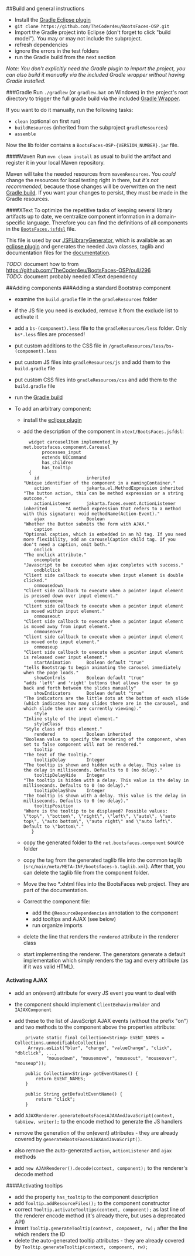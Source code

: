 ##Build and general instructions
* Install the [Gradle Eclipse plugin](http://projects.eclipse.org/projects/tools.buildship)
* `git clone https://github.com/TheCoder4eu/BootsFaces-OSP.git`
* Import the Gradle project into Eclipse (don't forget to click "build model"). You may or may not include the subproject.
* refresh dependencies
* ignore the errors in the test folders
* run the Gradle build from the next section

*Note: You don't explicitly need the Gradle plugin to import the project, you can also build it manually via the included Gradle wrapper without having Gradle installed.*  

###Gradle
Run `./gradlew` (or `gradlew.bat` on Windows) in the project's root directory to trigger the full gradle build via the included [Gradle Wrapper](https://docs.gradle.org/current/userguide/gradle_wrapper.html).

If you want to do it manually, run the following tasks:

  * `clean` (optional on first run)
  * `buildResources` (inherited from the subproject `gradleResources`)
  * `assemble`

Now the lib folder contains a `BootsFaces-OSP-{VERSION_NUMBER}.jar` file.


####Maven
Run `mvn clean install` as usual to build the artifact and register it in your local Maven repository.

Maven will take the needed resources from `mavenResources`. You _could_ change the resources for local testing right in there, but _it's not recommended_, because those changes will be overwritten on the next [Gradle build](#gradle). If you want your changes to persist, they must be made in the Gradle resources.

####XText
To optimize the repetitive tasks of keeping several library artifacts up to date, we centralize component information in a domain-specific language. Therefore you can find the definitions of all components in the [`BootsFaces.jsfdsl`](https://github.com/TheCoder4eu/BootsFaces-OSP/blob/master/xtext/BootsFaces.jsfdsl) file.

This file is used by our [JSFLibraryGenerator](https://github.com/stephanrauh/JSFLibraryGenerator), which is available as an [eclipse plugin](https://github.com/stephanrauh/JSFLibraryGenerator/tree/master/plugins) and generates the needed Java classes, taglib and documentation files for the [documentation](https://github.com/TheCoder4eu/BootsFacesWeb).

*TODO:* document how to from https://github.com/TheCoder4eu/BootsFaces-OSP/pull/296  
*TODO:* document probably needed XText dependency


##Adding components 
###Adding a standard Bootstrap component
* examine the `build.gradle` file in the `gradleResources` folder
* if the JS file you need is excluded, remove it from the exclude list to activate it 
* add a `bs-(component).less` file to the `gradleResources/less` folder. Only `bs*.less` files are processed!
* put custom additions to the CSS file in `/gradleResources/less/bs-(component).less`
* put custom JS files into `gradleResources/js` and add them to the `build.gradle` file
* put custom CSS files into `gradleResources/css` and add them to the `build.gradle` file
* run the [Gradle build](#gradle)

* To add an arbitrary component:
  * install the [eclipse plugin](#xtext)
  * add the description of the component in `xtext/BootsFaces.jsfdsl`:
  
		  widget carouselItem implemented_by net.bootsfaces.component.Carousel
		       processes_input
		       extends UICommand
		       has_children
		       has_tooltip 
		  {
		    id                  inherited                                          "Unique identifier of the component in a namingContainer."
		    action              jakarta.el.MethodExpression inherited              "The button action, this can be method expression or a string outcome."
		    actionListener      jakarta.faces.event.ActionListener inherited       "A method expression that refers to a method with this signature: void methodName(Action-Event)."
		    ajax                Boolean                                            "Whether the Button submits the form with AJAX."
		    caption                                                                "Optional caption, which is embedded in an h3 tag. If you need more flexibility, add an carouselCaption child tag. If you don't need a caption, omit both."
		    onclick                                                                "The onclick attribute."
		    oncomplete                                                             "Javascript to be executed when ajax completes with success."
		    ondblclick                                                             "Client side callback to execute when input element is double clicked."
		    onmousedown                                                            "Client side callback to execute when a pointer input element is pressed down over input element."
		    onmousemove                                                            "Client side callback to execute when a pointer input element is moved within input element."
		    onmouseout                                                             "Client side callback to execute when a pointer input element is moved away from input element."
		    onmouseover                                                            "Client side callback to execute when a pointer input element is moved onto input element."
		    onmouseup                                                              "Client side callback to execute when a pointer input element is released over input element."
		    startAnimation      Boolean default "true"                             "tells Bootstrap to begin animating the carousel immediately when the page loads."
		    showControls        Boolean default "true"                             "adds 'left' and 'right' buttons that allows the user to go back and forth between the slides manually"
		    showIndicators      Boolean default "true"                             "The indicators are the little dots at the bottom of each slide (which indicates how many slides there are in the carousel, and which slide the user are currently viewing)."
		    style                                                                  "Inline style of the input element."
		    styleClass                                                             "Style class of this element."
		    rendered            Boolean inherited                                  "Boolean value to specify the rendering of the component, when set to false component will not be rendered."
		    tooltip                                                                "The text of the tooltip."
		    tooltipDelay        Integer                                            "The tooltip is shown and hidden with a delay. This value is the delay in milliseconds. Defaults to 0 (no delay)."
		    tooltipDelayHide    Integer                                            "The tooltip is hidden with a delay. This value is the delay in milliseconds. Defaults to 0 (no delay)."
		    tooltipDelayShow    Integer                                            "The tooltip is shown with a delay. This value is the delay in milliseconds. Defaults to 0 (no delay)."
		    tooltipPosition                                                        "Where is the tooltip to be displayed? Possible values: \"top\", \"bottom\", \"right\", \"left\", \"auto\", \"auto top\", \"auto bottom\", \"auto right\" and \"auto left\". Default to \"bottom\"."
		   }

  * copy the generated folder to the `net.bootsfaces.component` source folder
  * copy the tag from the generated taglib file into the common taglib (`src/main/meta/META-INF/bootsfaces-b.taglib.xml`).
    After that, you can delete the taglib file from the component folder.
  * Move the two *.xhtml files into the BootsFaces web project. They are part of the documentation.
  * Correct the component file:
    * add the `@ResourceDependencies` annotation to the component
    * add tooltips and AJAX (see below)
    * run organize imports
  * delete the line that renders the `rendered` attribute in the renderer class
  * start implementing the renderer. The generators generate a default implementation which simply renders the tag and every attribute (as if it was valid HTML).
    
#### Activating AJAX
  * add an on(event) attribute for every JS event you want to deal with
  * the component should implement `ClientBehaviorHolder` and `IAJAXComponent`
  * add these to the list of JavaScript AJAX events (without the prefix "on") and two methods to the component above the properties attribute:
    	   
    	  	private static final Collection<String> EVENT_NAMES = Collections.unmodifiableCollection(
			 Arrays.asList("blur", "change", "valueChange", "click", "dblclick", ...,
					"mousedown", "mousemove", "mouseout", "mouseover", "mouseup"));

			public Collection<String> getEventNames() {
				return EVENT_NAMES;
			}
		
			public String getDefaultEventName() {
				return "click";
			}
    
  * add `AJAXRenderer.generateBootsFacesAJAXAndJavaScript(context, tabView, writer);` to the encode method to generate the JS handlers
  * remove the generation of the on(event) attributes - they are already covered by `generateBootsFacesAJAXAndJavaScript()`.
  * also remove the auto-generated `action`, `actionListener` and `ajax` methods
  * add `new AJAXRenderer().decode(context, component);` to the renderer's decode method

####Activating tooltips
* add the property `has_tooltip` to the component description
* add `Tooltip.addResourceFiles();` to the component constructor
* correct `Tooltip.activateTooltips(context, component);` as last line of the renderer encode method
      (it's already there, but uses a deprecated API)
* insert `Tooltip.generateTooltip(context, component, rw);` after the line which renders the ID
* delete the auto-generated tooltip attributes - they are already covered by `Tooltip.generateTooltip(context, component, rw);`
  
  
